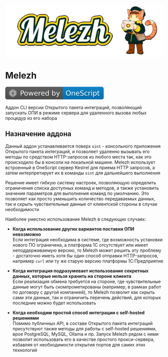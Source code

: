 
![cover](/media/cover_s.png)



# Melezh

[![OneScript](media/oscript.svg)](https://github.com/EvilBeaver/OneScript)

Аддон CLI версии Открытого пакета интеграций, позволяющий запускать ОПИ в режиме сервера для удаленного вызова любых процедур из его набора

## Назначение аддона

Данный аддон устанавливается поверх `oint` - консольного приложения Открытого пакета интеграций, и позволяет удаленно вызывать его методы по средством HTTP-запросов из любого места так, как это происходило бы в консоли на локальной машине. Melezh использует встроенный в OneScript сервер Kestrel для приема HTTP запросов, а затем интерпретирует их в команды `oint` для дальнейшего выполнения

Решение имеет гибкую систему настроек, позволяющую определить ограничения списка доступных команд и методов, а также установить значения параметров для выполнения команд по умолчанию. Это позволяет как просто уменьшить количество передаваемых данных, так и скрыть чувствительные данные от клиентской стороны в случае необходимости

Наиболее уместно использование Melezh в следующих случаях:

+ **Когда использование других вариантов поставки ОПИ невозможно** <br>
  Если интеграция необходима в системе, где возможность установки нового ПО ограничена, а платформа 1С отсутствует или имеет неподдерживаемую версию, то Melezh может решить эту проблему - достаточно иметь хотя бы один способ отправки HTTP-запросов, например `curl` или ту же старую версию платформы 1С:Предприятие

+ **Когда интеграция подразумевает использование секретных данных, которые нельзя хранить на стороне клиента** <br>
  Если реализация обмена требуется на стороне, где чувствительные данные могут быть скомпрометированы (например, в рамках работ по договору с другой компанией), то Melezh позволит как скрыть сами эти данные, так и ограничить перечень действий, для которых последние можно будет использовать

+ **Когда необходим простой способ интеграции с self-hosted решениями** <br>
  Помимо публичных API, в составе Открытого пакета интеграций присутствуют также методы для работы с self-hosted решениями, врое PostgreSQL, MySQL, Ollama и пр. Запуск Melezh рядом с ними позволит использовать его в качестве простого прокси-сервера, избавляя от необходимости открытия портов для самих этих технологий
  
